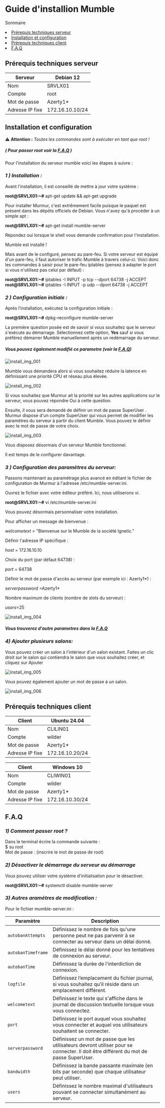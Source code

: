# Guide d'installion Mumble

Sommaire
<li><a href="#Prérequis techniques serveur">Prérequis techniques serveur</a></li>
<li><a href="#Installation et configuration">Installation et configuration</a></li>
<li><a href="#Prérequis techniques client">Prérequis techniques client</a></li>
<li><a href="#F.A.Q">F.A.Q</a></li>

<h2 id="Prérequis techniques serveur">Prérequis techniques serveur</h2>  


| Serveur           | Debian 12        |  
|-------------------|------------------|  
| Nom               | SRVLX01          |  
| Compte            | root             |  
| Mot de passe      | Azerty1*         |  
| Adresse IP fixe   | 172.16.10.10/24  |  



<h2 id="Installation et configuration">Installation et configuration</h2>  

⚠️ **Attention :** *Toutes les commandes sont à exécuter en tant que root !*  
##### ( Pour passer root voir la <a href="#F.A.Q">F.A.Q</a> )  

Pour l'installation du serveur mumble voici les étapes à suivre :  

### _1 ) Installation :_  

Avant l'installation, il est conseillé de mettre à jour votre système :

**root@SRVLX01:~#** apt-get update && apt-get upgrade

Pour installer Murmur, c'est extrêmement facile puisque le paquet est présent dans les dépôts officiels de Debian. Vous n'avez qu'à procéder à un simple apt :

**root@SRVLX01:~#** apt-get install mumble-server

Répondez oui lorsque le shell vous demande confirmation pour l'installation.  

Mumble est installé !

Mais avant de le configuré, pensez au pare-feu.
Si votre serveur est équipé d'un pare-feu, il faut autoriser le trafic Mumble à travers celui-ci. Voici donc les commandes à saisir pour le pare-feu iptables (pensez à adapter le port si vous n'utilisez pas celui par défaut) :

**root@SRVLX01:~#** iptables -I INPUT -p tcp --dport 64738 -j ACCEPT  
**root@SRVLX01:~#** iptables -I INPUT -p udp --dport 64738 -j ACCEPT  

### _2 ) Configuration initiale :_ 

Après l’installation, exécutez la configuration initiale :

**root@SRVLX01:~#** dpkg-reconfigure mumble-server

La première question posée est de savoir si vous souhaitez que le serveur s'exécute au démarrage. Sélectionnez cette option, **Yes** sauf si vous préférez démarrer Mumble manuellement après un redémarrage du serveur.

##### Vous pouvez également modifié ce parametre (voir la <a href="#F.A.Q">F.A.Q</a>)  

![install_img_001](https://github.com/WildCodeSchool/TSSR-BDX-0924-P1-G2/blob/main/Img_SRC/SRVLX/install_img_001.jpg?raw=true)

Mumble vous demandera alors si vous souhaitez réduire la latence en définissant une priorité CPU et réseau plus élevée.

![install_img_002](https://github.com/WildCodeSchool/TSSR-BDX-0924-P1-G2/blob/main/Img_SRC/SRVLX/install_img_002.jpg?raw=true)

Si vous souhaitez que Murmur ait la priorité sur les autres applications sur le serveur, vous pouvez répondre Oui à cette question.

Ensuite, il vous sera demandé de définir un mot de passe SuperUser . Murmur dispose d'un compte SuperUser qui vous permet de modifier les paramètres du serveur à partir du client Mumble. Vous pouvez le définir avec le mot de passe de votre choix.

![install_img_003](https://github.com/WildCodeSchool/TSSR-BDX-0924-P1-G2/blob/main/Img_SRC/SRVLX/install_img_003.jpg?raw=true)

Vous disposez désormais d'un serveur Mumble fonctionnel. 

Il est temps de le configurer davantage.

### _3 ) Configuration des paramètres du serveur:_ 

Passons maintenant au paramétrage plus avancé en éditant le fichier de configuration de Murmur à l'adresse /etc/mumble-server.ini.

Ouvrez le fichier avec votre éditeur préféré. Ici, nous utiliserons vi.

**root@SRVLX01:~#** vi /etc/mumble-server.ini

Vous pouvez désormais personnaliser votre installation.

Pour afficher un message de bienvenue :

_welcometext_ = "Bienvenue sur le Mumble de la société Ignetic."

Définir l'adresse IP spécifique :

_host_ = 172.16.10.10

Choix du port (par défaut 64738) :

_port_ = 64738

Définir le mot de passe d'accès au serveur (par exemple ici : Azerty1*) :

_serverpassword_ =Azerty1* 

Nombre maximum de clients (nombre de slots du serveur) :

_users_=25

![install_img_004](https://github.com/WildCodeSchool/TSSR-BDX-0924-P1-G2/blob/main/Img_SRC/SRVLX/install_img_004.jpg?raw=true)

##### Vous trouverez d'autre parametres dans la <a href="#F.A.Q">F.A.Q</a>

### _4) Ajouter plusieurs salons:_

Vous pouvez créer un salon à l'intérieur d'un salon existant. Faites un clic droit sur le salon qui contiendra le salon que vous souhaitez créer, et cliquez sur Ajouter

![install_img_005](https://github.com/WildCodeSchool/TSSR-BDX-0924-P1-G2/blob/main/Img_SRC/SRVLX/install_img_005.jpg?raw=true)

Vous pouvez également ajouter un mot de passe à un salon.

![install_img_006](https://github.com/WildCodeSchool/TSSR-BDX-0924-P1-G2/blob/main/Img_SRC/SRVLX/install_img_006.jpg?raw=true)



<h2 id="Prérequis techniques client">Prérequis techniques client</h2> 


| Client            | Ubuntu 24.04     |  
|-------------------|------------------|  
| Nom               | CLILIN01         |  
| Compte            | wilder           |  
| Mot de passe      | Azerty1*         |  
| Adresse IP fixe   | 172.16.10.20/24  | 

| Client            | Windows 10       |  
|-------------------|------------------|  
| Nom               | CLIWIN01         |  
| Compte            | wilder           |  
| Mot de passe      | Azerty1*         |  
| Adresse IP fixe   | 172.16.10.30/24  | 


<h2 id="F.A.Q">F.A.Q</h2>  

### _1) Comment passer root ?_

Dans le terminal écrire la commande suivante :  
$ su root  
Mot de passe : (inscrire le mot de passe de root)  

### _2) Désactiver le démarrage du serveur au démarrage_

Vous pouvez utiliser votre système d'initialisation pour le désactiver.

**root@SRVLX01:~#** systemctl disable mumble-server


### _3) Autres aramètres de modification :_

Pour le fichier mumble-server.ini :

| Paramètre         | Description                                                                                              |
|-------------------|----------------------------------------------------------------------------------------------------------|
| `autobanAttempts`  | Définissez le nombre de fois qu'une personne peut ne pas parvenir à se connecter au serveur dans un délai donné. |
| `autobanTimeframe` | Définissez le délai donné pour les tentatives de connexion au serveur.                                    |
| `autobanTime`      | Définissez la durée de l'interdiction de connexion.                                                       |
| `logfile`          | Définissez l’emplacement du fichier journal, si vous souhaitez qu’il réside dans un emplacement différent. |
| `welcometext`      | Définissez le texte qui s'affiche dans le journal de discussion textuelle lorsque vous vous connectez.     |
| `port`             | Définissez le port auquel vous souhaitez vous connecter et auquel vos utilisateurs souhaitent se connecter.|
| `serverpassword`   | Définissez un mot de passe que les utilisateurs devront utiliser pour se connecter. Il doit être différent du mot de passe SuperUser. |
| `bandwidth`        | Définissez la bande passante maximale (en bits par seconde) que chaque utilisateur peut utiliser.          |
| `users`            | Définissez le nombre maximal d'utilisateurs pouvant se connecter simultanément au serveur.                 |

